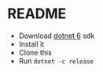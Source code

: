 # README

- Download [dotnet 6](https://dotnet.microsoft.com/en-us/) sdk
- Install it
- Clone this
- Run `dotnet -c release`